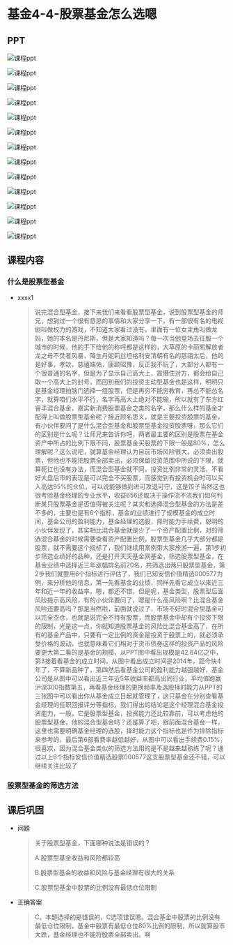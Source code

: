 # 基金4-4-股票基金怎么选嗯

## PPT

![课程ppt](assets/4-4-1.jpeg)

![课程ppt](assets/4-4-2.jpeg)

![课程ppt](assets/4-4-3.jpeg)

![课程ppt](assets/4-4-4.jpeg)

![课程ppt](assets/4-4-5.jpeg)

![课程ppt](assets/4-4-6.jpeg)

![课程ppt](assets/4-4-7.jpeg)

![课程ppt](assets/4-4-8.jpeg)

![课程ppt](assets/4-4-9.jpeg)

![课程ppt](assets/4-4-10.jpeg)

![课程ppt](assets/4-4-11.jpeg)

![课程ppt](assets/4-4-12.jpeg)

![课程ppt](assets/4-4-13.jpeg)

## 课程内容

### 什么是股票型基金

- xxxx1

  > 说完混合型基金，接下来我们来看看股票型基金，说到股票型基金的师兄，想到过一个很有意思的事情和大家分享一下，有一部很有名的电视剧叫做权力的游戏，不知道大家看过没有，里面有一位女主角叫做龙妈，她的本名是丹尼斯，但是大家知道吗？每一次当他登场去征服一个城市的时候，他的手下给他的称呼都是这样的，大草原的卡丽熙解放者龙之母不焚者风暴，降生丹妮莉丝坦格利安清朝有名的慈禧太后，他的是好事，孝钦，慈禧端佑，康颐昭豫，反正我不玩了，大部分人都有一个很普通的名字，但是为了显示自己高大上，震慑住对方，都会给自己取一个高大上的封号，而回到我们的投资主动型基金也是这样，明明只是基金经理拍脑门选择一组股票，但是再穷不能穷教育，再怂不能怂名字，就算咱们水平不行，名字再高大上绝对不能输，所以就有了东方红睿丰混合基金，嘉实新消费股票基金之类的名字，那么什么样的基金才配得上叫做股票型基金呢？接近顾名思义，就是主要投资股票的基金，有小伙伴要问了是什么混合型基金和股票型基金投资股票呀，那么它们的区别是什么呢？让师兄来告诉你吧，两者最主要的区别是股票在基金资产中所占的比例下限不同，股票基金买股票的下限一般是80%，怎么理解呢？这么说吧，就算基金经理认为目前市场风险很大，必须卖出股票，但他也不能把股票全部卖出，必须保留投资范围中所说的下限，就算死扛也没有办法，而混合型基金就不同，投资比例非常的灵活，不看好大盘后市的表现是可以完全不买股票，而感觉到有投资机会时可以买入高达95%的仓位，可以说能够做到进可攻退可守，这是饺子当然这也很考验基金经理的专业水平，收益656还取决于操作流不流我们如何判断某只股票基金是否值得被关注呢？其实和选择混合型基金的方法是差不多的，主要也是有6个指标，基金的业绩进行了规模基金的成立时间，基金公司的盈利能力，基金经理的选股，择时能力手续费，聪明的小伙伴发现了，其实相比混合基金就是少了一个资产配置比例，对的筛选混合基金的时候需要查看资产配置比例，股票型基金几乎大部分都是股票，就不需要这个指标了，我们继续用案例带大家旅游一遍，第1步初步筛选业绩好的品种，还是打开天天基金网基金，筛选股票型基金，在基金业绩中选择近三年涨幅排名前20名，共筛选出两只股票型基金，第2步我们就要用6个指标进行评估了，我们已知安信价值精选000577为例，来分析他的信息，第一先看基金的业绩，同样先看它成立以来近三年和近一年的收益率，嗯，都还不错，但是呢，基金类型，股票型后面风险提示高风险，有的小伙伴要问了，嗯是什么高风险啊？比混合基金风险还要高吗？那是当然啦，前面就说过了，市场不好时混合型基金可以完全空仓，也就是说完全不持有股票，而股票基金中却有个投资下限的限制，光是这一点，你就知道股票基金的风险比混合基金高了，在所有的基金产品中，只要有一定比例的资金是投资于股票上的，就必须承受价格的波动，也就意味着它们相对于货币债券这样的投资产品的风险要更大第二看的是基金的规模，从PPT图中看出规模是42.64亿之中，第3接着看基金的成立时间，从图中看出成立时间是2014年，距今快4年了，不算新品种了，第四然后看基金公司的盈利能力越强越好，基金公司是从图中可以看出近三年近5年收益率都高出同行业，平均值跑赢沪深300指数第五，再看基金经理的更换频率及选股择时能力从PPT的三张图中可以看出你从基金成立日起就管理了，这只基金在分别查看基金经理的任职回报评分等指标，我们得出的结论是这个经理混合基金投资能力，一般，它是股票型基金，投资能力还比较靠前，可以考虑他的股票型基金，他的混合型基金吗？还是算了吧，跟前面混合基金一样，这里也需要明确基金经理的选股，择时能力这个指标也是作为排除指标来参考的，最后第6部看费率越低越好，从图中可以看出手续费0.15%，很喜欢，因为混合基金类似的筛选方法用的是不是越来越熟练了呢？通过以上6个指标安信价值精选股票000577这支股票型基金还不错，可以继续关注比较了

### 股票型基金的筛选方法

## 课后巩固

- 问题

  > 关于股票型基金，下面哪种说法是错误的？
  >
  > A.股票型基金收益和风险都较高
  >
  > B.股票型基金的收益和风险与基金经理有很大的关系
  >
  > C.股票型基金中股票的比例没有最低仓位限制

- 正确答案

  > C。本题选择的是错误的，C选项错误嗯。混合基金中股票的比例没有最低仓位限制，基金中股票有最低仓位80%比例的限制，所以就算股市大跌，基金经理也不能将股票全部卖出。啊
